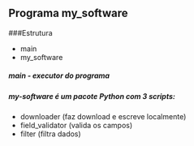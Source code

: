 Programa my_software
---------------------

 ###Estrutura
 - main
 - my_software
    
    
##### main - executor do programa   
   
##### my-software é um pacote Python com 3 scripts:
 
 - downloader (faz download e escreve localmente)
 - field_validator (valida os campos)
 - filter (filtra dados)